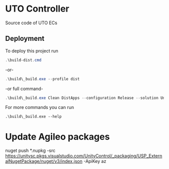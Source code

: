 ﻿# UTO Controller

Source code of UTO ECs

## Deployment

To deploy this project run

```powershell
.\build-dist.cmd
```

-or-

```powershell
.\build\_build.exe --profile dist
```

-or full command-

```powershell
.\build\_build.exe Clean DistApps --configuration Release --solution UnitySC.UTO.Controller.sln
```

For more commands you can run

```pwpowershellsh
.\build\_build.exe --help
```

# Update Agileo packages
nuget push *.nupkg -src https://unitysc.pkgs.visualstudio.com/UnityControl/_packaging/USP_ExternalNugetPackage/nuget/v3/index.json -ApiKey az
